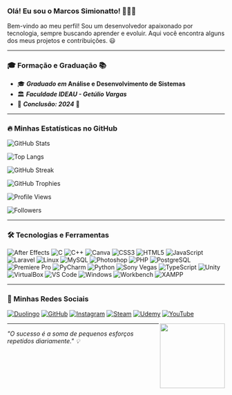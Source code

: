 ### Olá! Eu sou o Marcos Simionatto! 👨‍💻🚀

Bem-vindo ao meu perfil! Sou um desenvolvedor apaixonado por tecnologia, sempre buscando aprender e evoluir. Aqui você encontra alguns dos meus projetos e contribuições. 😃

---

### 🎓 **Formação e Graduação** 📚

- 🎓 **_Graduado em_ Análise e Desenvolvimento de Sistemas**
- 🏛️ **_Faculdade IDEAU - Getúlio Vargas_**
- 📅 **_Conclusão: 2024_** 🎯

---

### 🔥 Minhas Estatísticas no GitHub

![GitHub Stats](https://github-readme-stats.vercel.app/api?username=DevSimionatto&show_icons=true&theme=radical)

![Top Langs](https://github-readme-stats.vercel.app/api/top-langs/?username=DevSimionatto&layout=compact&theme=radical)

![GitHub Streak](https://github-readme-streak-stats.herokuapp.com/?user=DevSimionatto&theme=radical)

![GitHub Trophies](https://github-profile-trophy.vercel.app/?username=DevSimionatto&theme=radical)

![Profile Views](https://komarev.com/ghpvc/?username=DevSimionatto&color=blueviolet&style=for-the-badge)

![Followers](https://img.shields.io/github/followers/DevSimionatto?style=for-the-badge)

---

### 🛠️ Tecnologias e Ferramentas

![After Effects](https://img.shields.io/badge/-9999FF?style=for-the-badge&logo=adobe-after-effects&logoColor=white)
![C](https://img.shields.io/badge/-00599C?style=for-the-badge&logo=c&logoColor=white)
![C++](https://img.shields.io/badge/-00599C?style=for-the-badge&logo=c%2B%2B&logoColor=white)
![Canva](https://img.shields.io/badge/-00C4CC?style=for-the-badge&logo=canva&logoColor=white)
![CSS3](https://img.shields.io/badge/-1572B6?style=for-the-badge&logo=css3&logoColor=white)
![HTML5](https://img.shields.io/badge/-E34F26?style=for-the-badge&logo=html5&logoColor=white)
![JavaScript](https://img.shields.io/badge/-F7DF1E?style=for-the-badge&logo=javascript&logoColor=black)
![Laravel](https://img.shields.io/badge/-FF2D20?style=for-the-badge&logo=laravel&logoColor=white)
![Linux](https://img.shields.io/badge/-FCC624?style=for-the-badge&logo=linux&logoColor=black)
![MySQL](https://img.shields.io/badge/-4479A1?style=for-the-badge&logo=mysql&logoColor=white)
![Photoshop](https://img.shields.io/badge/-31A8FF?style=for-the-badge&logo=adobe-photoshop&logoColor=white)
![PHP](https://img.shields.io/badge/-777BB4?style=for-the-badge&logo=php&logoColor=white)
![PostgreSQL](https://img.shields.io/badge/-336791?style=for-the-badge&logo=postgresql&logoColor=white)
![Premiere Pro](https://img.shields.io/badge/-9999FF?style=for-the-badge&logo=adobe-premiere-pro&logoColor=white)
![PyCharm](https://img.shields.io/badge/-000000?style=for-the-badge&logo=pycharm&logoColor=white)
![Python](https://img.shields.io/badge/-3776AB?style=for-the-badge&logo=python&logoColor=white)
![Sony Vegas](https://img.shields.io/badge/-00A4E4?style=for-the-badge&logo=sony-vegas&logoColor=white)
![TypeScript](https://img.shields.io/badge/-3178C6?style=for-the-badge&logo=typescript&logoColor=white)
![Unity](https://img.shields.io/badge/-000000?style=for-the-badge&logo=unity&logoColor=white)
![VirtualBox](https://img.shields.io/badge/-183A61?style=for-the-badge&logo=virtualbox&logoColor=white)
![VS Code](https://img.shields.io/badge/-007ACC?style=for-the-badge&logo=visual-studio-code&logoColor=white)
![Windows](https://img.shields.io/badge/-0078D6?style=for-the-badge&logo=windows&logoColor=white)
![Workbench](https://img.shields.io/badge/-4479A1?style=for-the-badge&logo=mysql&logoColor=white)
![XAMPP](https://img.shields.io/badge/-FB7A24?style=for-the-badge&logo=xampp&logoColor=white)

---

### 📌 Minhas Redes Sociais

[![Duolingo](https://img.shields.io/badge/Duolingo-58CC02?style=for-the-badge&logo=duolingo&logoColor=white)](https://pt.duolingo.com/profile/msimionatt)
[![GitHub](https://img.shields.io/badge/GitHub-181717?style=for-the-badge&logo=github&logoColor=white)](https://github.com/DevSimionatto)
[![Instagram](https://img.shields.io/badge/Instagram-E4405F?style=for-the-badge&logo=instagram&logoColor=white)](https://www.instagram.com/dev.simionatto/)
[![Steam](https://img.shields.io/badge/Steam-000000?style=for-the-badge&logo=steam&logoColor=white)](https://steamcommunity.com/profiles/76561199656365781/)
[![Udemy](https://img.shields.io/badge/Udemy-A435F0?style=for-the-badge&logo=udemy&logoColor=white)](https://www.udemy.com/user/marcos-vinicius-zanela-simionatto/)
[![YouTube](https://img.shields.io/badge/YouTube-FF0000?style=for-the-badge&logo=youtube&logoColor=white)](https://www.youtube.com/@dev.Simionatto)

<img src="https://media.giphy.com/media/KVr0JbrdBp9KX644Bk/giphy.gif" width="150" height="150" align="right">

---

_"O sucesso é a soma de pequenos esforços repetidos diariamente." 💡_
